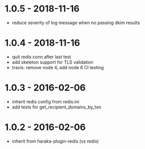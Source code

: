 
# 1.0.5 - 2018-11-16

- reduce severity of log message when no passing dkim results

# 1.0.4 - 2018-11-16

- quit redis conn after last test
- add skeleton support for TLS validation
- travis: remove node 4, add node 8 CI testing

# 1.0.3 - 2016-02-06

- inherit redis config from redis.ini
- add tests for get_recipient_domains_by_txn

# 1.0.2 - 2016-02-06

- inherit from haraka-plugin-redis (vs redis)

